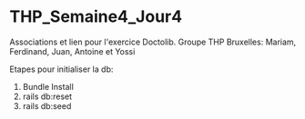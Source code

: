 # THP_Semaine4_Jour4
Associations et lien pour l'exercice Doctolib.
Groupe THP Bruxelles: Mariam, Ferdinand, Juan, Antoine et Yossi

Etapes pour initialiser la db:
1) Bundle Install
2) rails db:reset
3) rails db:seed
